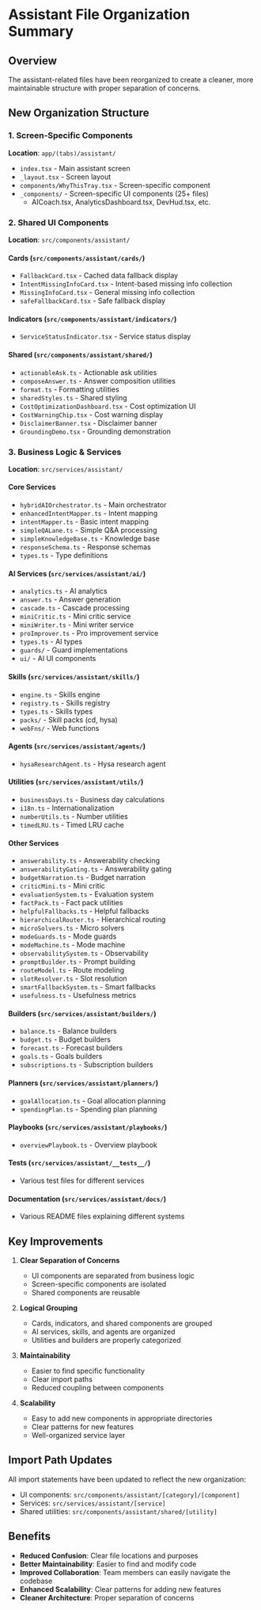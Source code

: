 # Assistant File Organization Summary

## Overview

The assistant-related files have been reorganized to create a cleaner, more maintainable structure with proper separation of concerns.

## New Organization Structure

### 1. Screen-Specific Components

**Location**: `app/(tabs)/assistant/`

- `index.tsx` - Main assistant screen
- `_layout.tsx` - Screen layout
- `components/WhyThisTray.tsx` - Screen-specific component
- `_components/` - Screen-specific UI components (25+ files)
  - AICoach.tsx, AnalyticsDashboard.tsx, DevHud.tsx, etc.

### 2. Shared UI Components

**Location**: `src/components/assistant/`

#### Cards (`src/components/assistant/cards/`)

- `FallbackCard.tsx` - Cached data fallback display
- `IntentMissingInfoCard.tsx` - Intent-based missing info collection
- `MissingInfoCard.tsx` - General missing info collection
- `safeFallbackCard.tsx` - Safe fallback display

#### Indicators (`src/components/assistant/indicators/`)

- `ServiceStatusIndicator.tsx` - Service status display

#### Shared (`src/components/assistant/shared/`)

- `actionableAsk.ts` - Actionable ask utilities
- `composeAnswer.ts` - Answer composition utilities
- `format.ts` - Formatting utilities
- `sharedStyles.ts` - Shared styling
- `CostOptimizationDashboard.tsx` - Cost optimization UI
- `CostWarningChip.tsx` - Cost warning display
- `DisclaimerBanner.tsx` - Disclaimer banner
- `GroundingDemo.tsx` - Grounding demonstration

### 3. Business Logic & Services

**Location**: `src/services/assistant/`

#### Core Services

- `hybridAIOrchestrator.ts` - Main orchestrator
- `enhancedIntentMapper.ts` - Intent mapping
- `intentMapper.ts` - Basic intent mapping
- `simpleQALane.ts` - Simple Q&A processing
- `simpleKnowledgeBase.ts` - Knowledge base
- `responseSchema.ts` - Response schemas
- `types.ts` - Type definitions

#### AI Services (`src/services/assistant/ai/`)

- `analytics.ts` - AI analytics
- `answer.ts` - Answer generation
- `cascade.ts` - Cascade processing
- `miniCritic.ts` - Mini critic service
- `miniWriter.ts` - Mini writer service
- `proImprover.ts` - Pro improvement service
- `types.ts` - AI types
- `guards/` - Guard implementations
- `ui/` - AI UI components

#### Skills (`src/services/assistant/skills/`)

- `engine.ts` - Skills engine
- `registry.ts` - Skills registry
- `types.ts` - Skills types
- `packs/` - Skill packs (cd, hysa)
- `webFns/` - Web functions

#### Agents (`src/services/assistant/agents/`)

- `hysaResearchAgent.ts` - Hysa research agent

#### Utilities (`src/services/assistant/utils/`)

- `businessDays.ts` - Business day calculations
- `i18n.ts` - Internationalization
- `numberUtils.ts` - Number utilities
- `timedLRU.ts` - Timed LRU cache

#### Other Services

- `answerability.ts` - Answerability checking
- `answerabilityGating.ts` - Answerability gating
- `budgetNarration.ts` - Budget narration
- `criticMini.ts` - Mini critic
- `evaluationSystem.ts` - Evaluation system
- `factPack.ts` - Fact pack utilities
- `helpfulFallbacks.ts` - Helpful fallbacks
- `hierarchicalRouter.ts` - Hierarchical routing
- `microSolvers.ts` - Micro solvers
- `modeGuards.ts` - Mode guards
- `modeMachine.ts` - Mode machine
- `observabilitySystem.ts` - Observability
- `promptBuilder.ts` - Prompt building
- `routeModel.ts` - Route modeling
- `slotResolver.ts` - Slot resolution
- `smartFallbackSystem.ts` - Smart fallbacks
- `usefulness.ts` - Usefulness metrics

#### Builders (`src/services/assistant/builders/`)

- `balance.ts` - Balance builders
- `budget.ts` - Budget builders
- `forecast.ts` - Forecast builders
- `goals.ts` - Goals builders
- `subscriptions.ts` - Subscription builders

#### Planners (`src/services/assistant/planners/`)

- `goalAllocation.ts` - Goal allocation planning
- `spendingPlan.ts` - Spending plan planning

#### Playbooks (`src/services/assistant/playbooks/`)

- `overviewPlaybook.ts` - Overview playbook

#### Tests (`src/services/assistant/__tests__/`)

- Various test files for different services

#### Documentation (`src/services/assistant/docs/`)

- Various README files explaining different systems

## Key Improvements

1. **Clear Separation of Concerns**

   - UI components are separated from business logic
   - Screen-specific components are isolated
   - Shared components are reusable

2. **Logical Grouping**

   - Cards, indicators, and shared components are grouped
   - AI services, skills, and agents are organized
   - Utilities and builders are properly categorized

3. **Maintainability**

   - Easier to find specific functionality
   - Clear import paths
   - Reduced coupling between components

4. **Scalability**
   - Easy to add new components in appropriate directories
   - Clear patterns for new features
   - Well-organized service layer

## Import Path Updates

All import statements have been updated to reflect the new organization:

- UI components: `src/components/assistant/[category]/[component]`
- Services: `src/services/assistant/[service]`
- Shared utilities: `src/components/assistant/shared/[utility]`

## Benefits

- **Reduced Confusion**: Clear file locations and purposes
- **Better Maintainability**: Easier to find and modify code
- **Improved Collaboration**: Team members can easily navigate the codebase
- **Enhanced Scalability**: Clear patterns for adding new features
- **Cleaner Architecture**: Proper separation of concerns
